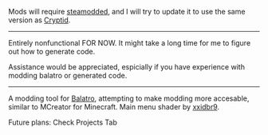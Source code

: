 Mods will require [steamodded](https://github.com/Steamodded/smods), and I will try to update it to use the same version as [Cryptid](https://github.com/MathIsFun0/Cryptid).

------------------------------------------

Entirely nonfunctional FOR NOW. It might take a long time for me to figure out how to generate code.

Assistance would be appreciated, espicially if you have experience with modding balatro or generated code.

------------------------------------------

A modding tool for [Balatro](https://www.playbalatro.com), attempting to make modding more accesable, similar to MCreator for Minecraft. 
Main menu shader by [xxidbr9](https://godotshaders.com/shader/balatro-background-shader/).

Future plans: Check Projects Tab
